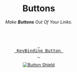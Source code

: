 
<div align = center>
         
# Buttons
         
*Make **Buttons** Out Of Your Links.*

<br>
<br>

[<kbd> <br> KeyBinding Button <br> </kbd>][KBD]

[![Button Shield]][Shield]

</div>

<br>
<br>


<!---------------------------------------------------------------------------->

[Button Shield]: https://img.shields.io/badge/Shield_Buttons-37a779?style=for-the-badge

[Shield]: Types/Shield.md
[KBD]: Types/KBD.md
